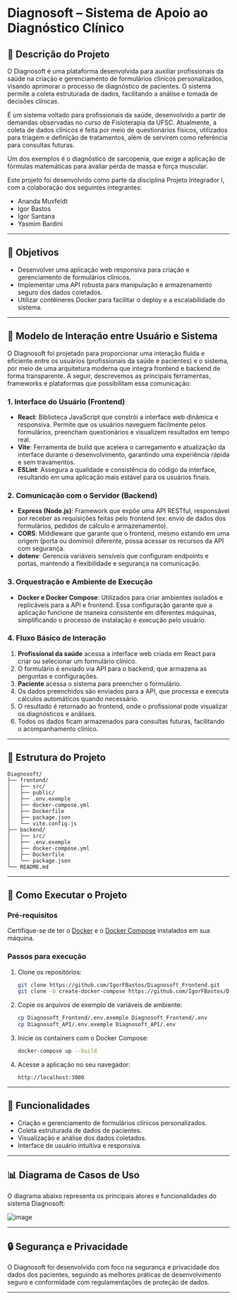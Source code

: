 # Diagnosoft – Sistema de Apoio ao Diagnóstico Clínico

## 📖 Descrição do Projeto
O Diagnosoft é uma plataforma desenvolvida para auxiliar profissionais da saúde na criação e gerenciamento de formulários clínicos personalizados, visando aprimorar o processo de diagnóstico de pacientes. O sistema permite a coleta estruturada de dados, facilitando a análise e tomada de decisões clínicas.

É um sistema voltado para profissionais da saúde, desenvolvido a partir de demandas observadas no curso de Fisioterapia da UFSC. Atualmente, a coleta de dados clínicos é feita por meio de questionários físicos, utilizados para triagem e definição de tratamentos, além de servirem como referência para consultas futuras.

Um dos exemplos é o diagnóstico de sarcopenia, que exige a aplicação de fórmulas matemáticas para avaliar perda de massa e força muscular.

Este projeto foi desenvolvido como parte da disciplina Projeto Integrador I, com a colaboração dos seguintes integrantes:

* Ananda Muxfeldt
* Igor Bastos
* Igor Santana
* Yasmim Bardini

---

## 🎯 Objetivos
* Desenvolver uma aplicação web responsiva para criação e gerenciamento de formulários clínicos.
* Implementar uma API robusta para manipulação e armazenamento seguro dos dados coletados.
* Utilizar contêineres Docker para facilitar o deploy e a escalabilidade do sistema.

---

## 🔄 Modelo de Interação entre Usuário e Sistema
O Diagnosoft foi projetado para proporcionar uma interação fluida e eficiente entre os usuários (profissionais da saúde e pacientes) e o sistema, por meio de uma arquitetura moderna que integra frontend e backend de forma transparente. A seguir, descrevemos as principais ferramentas, frameworks e plataformas que possibilitam essa comunicação:

### 1. Interface do Usuário (Frontend)
* **React**: Biblioteca JavaScript que constrói a interface web dinâmica e responsiva. Permite que os usuários naveguem facilmente pelos formulários, preencham questionários e visualizem resultados em tempo real.
* **Vite**: Ferramenta de build que acelera o carregamento e atualização da interface durante o desenvolvimento, garantindo uma experiência rápida e sem travamentos.
* **ESLint**: Assegura a qualidade e consistência do código da interface, resultando em uma aplicação mais estável para os usuários finais.

### 2. Comunicação com o Servidor (Backend)
* **Express (Node.js)**: Framework que expõe uma API RESTful, responsável por receber as requisições feitas pelo frontend (ex: envio de dados dos formulários, pedidos de cálculo e armazenamento).
* **CORS**: Middleware que garante que o frontend, mesmo estando em uma origem (porta ou domínio) diferente, possa acessar os recursos da API com segurança.
* **dotenv**: Gerencia variáveis sensíveis que configuram endpoints e portas, mantendo a flexibilidade e segurança na comunicação.

### 3. Orquestração e Ambiente de Execução
* **Docker e Docker Compose**: Utilizados para criar ambientes isolados e replicáveis para a API e frontend. Essa configuração garante que a aplicação funcione de maneira consistente em diferentes máquinas, simplificando o processo de instalação e execução pelo usuário.

### 4. Fluxo Básico de Interação
1. **Profissional da saúde** acessa a interface web criada em React para criar ou selecionar um formulário clínico.
2. O formulário é enviado via API para o backend, que armazena as perguntas e configurações.
3. **Paciente** acessa o sistema para preencher o formulário.
4. Os dados preenchidos são enviados para a API, que processa e executa cálculos automáticos quando necessário.
5. O resultado é retornado ao frontend, onde o profissional pode visualizar os diagnósticos e análises.
6. Todos os dados ficam armazenados para consultas futuras, facilitando o acompanhamento clínico.

---

## 🧱 Estrutura do Projeto

```
Diagnosoft/
├── frontend/
│   ├── src/
│   ├── public/
│   ├── .env.exemple
│   ├── docker-compose.yml
│   ├── Dockerfile
│   ├── package.json
│   └── vite.config.js
├── backend/
│   ├── src/
│   ├── .env.exemple
│   ├── docker-compose.yml
│   ├── Dockerfile
│   └── package.json
└── README.md
```

---

## 🚀 Como Executar o Projeto

### Pré-requisitos
Certifique-se de ter o [Docker](https://www.docker.com/) e o [Docker Compose](https://docs.docker.com/compose/) instalados em sua máquina.

### Passos para execução

1. Clone os repositórios:

   ```bash
   git clone https://github.com/IgorFBastos/Diagnosoft_Frontend.git
   git clone -b create-docker-compose https://github.com/IgorFBastos/Diagnosoft_API.git
   ```

2. Copie os arquivos de exemplo de variáveis de ambiente:

   ```bash
   cp Diagnosoft_Frontend/.env.exemple Diagnosoft_Frontend/.env
   cp Diagnosoft_API/.env.exemple Diagnosoft_API/.env
   ```

3. Inicie os containers com o Docker Compose:

   ```bash
   docker-compose up --build
   ```

4. Acesse a aplicação no seu navegador:

   ```
   http://localhost:3000
   ```

---

## 📌 Funcionalidades
* Criação e gerenciamento de formulários clínicos personalizados.
* Coleta estruturada de dados de pacientes.
* Visualização e análise dos dados coletados.
* Interface de usuário intuitiva e responsiva.

---

## 📊 Diagrama de Casos de Uso
O diagrama abaixo representa os principais atores e funcionalidades do sistema Diagnosoft:

![image](https://github.com/user-attachments/assets/23db65f2-8882-404a-a08f-8a831c68ac2c)


---

## 🔒 Segurança e Privacidade
O Diagnosoft foi desenvolvido com foco na segurança e privacidade dos dados dos pacientes, seguindo as melhores práticas de desenvolvimento seguro e conformidade com regulamentações de proteção de dados.

---
